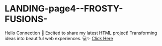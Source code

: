 # LANDING-page4--FROSTY-FUSIONS-
Hello Connection 👋
Excited to share my latest HTML project! Transforming ideas into beautiful web experiences. 💻✨ 
[Click Here](https://yashdatir1999.github.io/LANDING-page4--FROSTY-FUSIONS-/)
